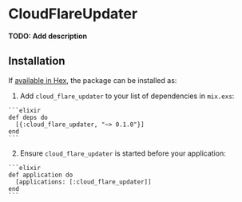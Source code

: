 # CloudFlareUpdater

**TODO: Add description**

## Installation

If [available in Hex](https://hex.pm/docs/publish), the package can be installed as:

  1. Add `cloud_flare_updater` to your list of dependencies in `mix.exs`:

    ```elixir
    def deps do
      [{:cloud_flare_updater, "~> 0.1.0"}]
    end
    ```

  2. Ensure `cloud_flare_updater` is started before your application:

    ```elixir
    def application do
      [applications: [:cloud_flare_updater]]
    end
    ```

